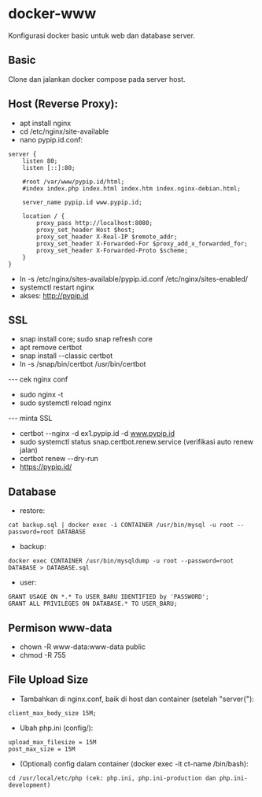 # docker-www
Konfigurasi docker basic untuk web dan database server.

## Basic
Clone dan jalankan docker compose pada server host.

## Host (Reverse Proxy):
- apt install nginx
- cd /etc/nginx/site-available
- nano pypip.id.conf:
```
server {
    listen 80;
    listen [::]:80;

    #root /var/www/pypip.id/html;
    #index index.php index.html index.htm index.nginx-debian.html;

    server_name pypip.id www.pypip.id;

    location / {
        proxy_pass http://localhost:8080;
        proxy_set_header Host $host;
        proxy_set_header X-Real-IP $remote_addr;
        proxy_set_header X-Forwarded-For $proxy_add_x_forwarded_for;
        proxy_set_header X-Forwarded-Proto $scheme;
    }
}
```
- ln -s /etc/nginx/sites-available/pypip.id.conf /etc/nginx/sites-enabled/
- systemctl restart nginx
- akses: http://pypip.id

## SSL
- snap install core; sudo snap refresh core
- apt remove certbot
- snap install --classic certbot
- ln -s /snap/bin/certbot /usr/bin/certbot

--- cek nginx conf
- sudo nginx -t
- sudo systemctl reload nginx

--- minta SSL
- certbot --nginx -d ex1.pypip.id -d www.pypip.id
- sudo systemctl status snap.certbot.renew.service (verifikasi auto renew jalan)
- certbot renew --dry-run
- https://pypip.id/

## Database
- restore: 
```
cat backup.sql | docker exec -i CONTAINER /usr/bin/mysql -u root --password=root DATABASE
```
- backup: 
```
docker exec CONTAINER /usr/bin/mysqldump -u root --password=root DATABASE > DATABASE.sql
```
- user:
```
GRANT USAGE ON *.* To USER_BARU IDENTIFIED by 'PASSWORD';
GRANT ALL PRIVILEGES ON DATABASE.* TO USER_BARU;
```

## Permison www-data
- chown -R www-data:www-data public
- chmod -R 755

## File Upload Size
- Tambahkan di nginx.conf, baik di host dan container (setelah "server{"):
```
client_max_body_size 15M;
```
- Ubah php.ini (config/):
```
upload_max_filesize = 15M
post_max_size = 15M
```
- (Optional) config dalam container (docker exec -it ct-name /bin/bash):
```
cd /usr/local/etc/php (cek: php.ini, php.ini-production dan php.ini-development)
```